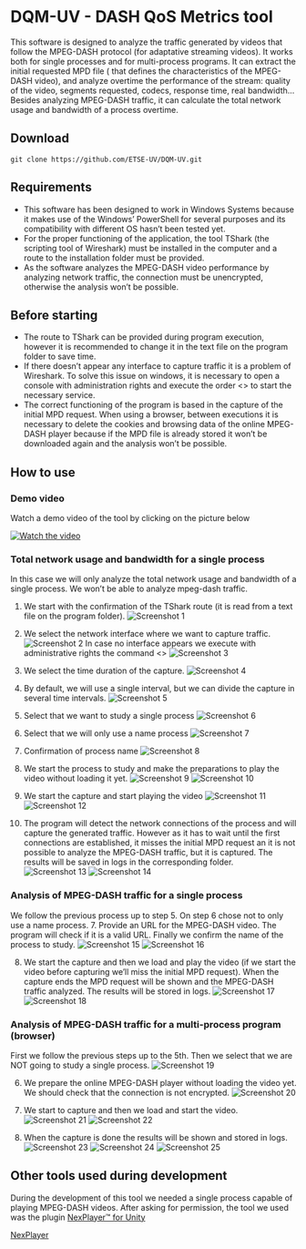 # DQM-UV - DASH QoS Metrics tool

This software is designed to analyze the traffic generated by videos that follow the MPEG-DASH protocol (for adaptative streaming videos). It works both for single processes and for multi-process programs. It can extract the initial requested MPD file ( that defines the characteristics of the MPEG-DASH video), and analyze overtime the performance of the stream: quality of the video, segments requested, codecs, response time, real bandwidth…
Besides analyzing MPEG-DASH traffic, it can calculate the total network usage and bandwidth of a process overtime.

## Download 
```
git clone https://github.com/ETSE-UV/DQM-UV.git
```

## Requirements
*	This software has been designed to work in Windows Systems because it makes use of the Windows’ PowerShell for several purposes and its compatibility with different OS hasn’t been tested yet. 
*	For the proper functioning of the application, the tool TShark (the scripting tool of Wireshark) must be installed in the computer and a route to the installation folder must be provided.
*	As the software analyzes the MPEG-DASH video performance by analyzing network traffic, the connection must be unencrypted, otherwise the analysis won’t be possible.

## Before starting
*	The route to TShark can be provided during program execution, however it is recommended to change it in the text file on the program folder to save time.
*	If there doesn’t appear any interface to capture traffic it is a problem of Wireshark. To solve this issue on windows, it is necessary to open a console with administration rights and execute the order <<sc start npcap>> to start the necessary service.
*	The correct functioning of the program is based in the capture of the initial MPD request. When using a browser, between executions it is necessary to delete the cookies and browsing data of the online MPEG-DASH player because if the MPD file is already stored it won’t be downloaded again and the analysis won’t be possible.


## How to use

### Demo video
Watch a demo video of the tool by clicking on the picture below

[![Watch the video](https://img.youtube.com/vi/rE4-iGGr30A/maxresdefault.jpg)](https://www.youtube.com/watch?v=rE4-iGGr30A)

### Total network usage and bandwidth for a single process
In this case we will only analyze the total network usage and bandwidth of a single process. We won’t be able to analyze mpeg-dash traffic.
1. We start with the confirmation of the TShark route (it is read from a text file on the program folder).
![Screenshot 1](https://raw.githubusercontent.com/ETSE-UV/DM-UV/master/Images/screenshot1.png)

2. We select the network interface where we want to capture traffic.
![Screenshot 2](https://raw.githubusercontent.com/ETSE-UV/DM-UV/master/Images/screenshot2.png)
In case no interface appears we execute with administrative rights the command <<sc start npcap>>
![Screenshot 3](https://raw.githubusercontent.com/ETSE-UV/DM-UV/master/Images/screenshot3.png)

3. We select the time duration of the capture.
![Screenshot 4](https://raw.githubusercontent.com/ETSE-UV/DM-UV/master/Images/screenshot4.png)

4. By default, we will use a single interval, but we can divide the capture in several time intervals.
![Screenshot 5](https://raw.githubusercontent.com/ETSE-UV/DM-UV/master/Images/screenshot5.png)

5. Select that we want to study a single process
![Screenshot 6](https://raw.githubusercontent.com/ETSE-UV/DM-UV/master/Images/screenshot6.png)

6. Select that we will only use a name process
![Screenshot 7](https://raw.githubusercontent.com/ETSE-UV/DM-UV/master/Images/screenshot7.png)
 
7. Confirmation of process name
![Screenshot 8](https://raw.githubusercontent.com/ETSE-UV/DM-UV/master/Images/screenshot8.png)
 
8. We start the process to study and make the preparations to play the video without loading it yet.
![Screenshot 9](https://raw.githubusercontent.com/ETSE-UV/DM-UV/master/Images/screenshot9.png)
![Screenshot 10](https://raw.githubusercontent.com/ETSE-UV/DM-UV/master/Images/screenshot10.png)
 
9. We start the capture and start playing the video
![Screenshot 11](https://raw.githubusercontent.com/ETSE-UV/DM-UV/master/Images/screenshot11.png)
![Screenshot 12](https://raw.githubusercontent.com/ETSE-UV/DM-UV/master/Images/screenshot12.png)

10. The program will detect the network connections of the process and will capture the generated traffic. However as it has to wait until the first connections are established, it misses the initial MPD request an it is not possible to analyze the MPEG-DASH traffic, but it is captured. The results will be saved in logs in the corresponding folder.
![Screenshot 13](https://raw.githubusercontent.com/ETSE-UV/DM-UV/master/Images/screenshot13.png)
![Screenshot 14](https://raw.githubusercontent.com/ETSE-UV/DM-UV/master/Images/screenshot14.png)
 
### Analysis of MPEG-DASH traffic for a single process
We follow the previous process up to step 5. On step 6 chose not to only use a name process.
7. Provide an URL for the MPEG-DASH video. The program will check if it is a valid URL. Finally we confirm the name of the process to study.
![Screenshot 15](https://raw.githubusercontent.com/ETSE-UV/DM-UV/master/Images/screenshot15.png)
![Screenshot 16](https://raw.githubusercontent.com/ETSE-UV/DM-UV/master/Images/screenshot16.png)

8. We start the capture and then we load and play the video (if we start the video before capturing we’ll miss the initial MPD request). When the capture ends the MPD request will be shown and the MPEG-DASH traffic analyzed. The results will be stored in logs.
![Screenshot 17](https://raw.githubusercontent.com/ETSE-UV/DM-UV/master/Images/screenshot17.png)
![Screenshot 18](https://raw.githubusercontent.com/ETSE-UV/DM-UV/master/Images/screenshot18.png)

### Analysis of MPEG-DASH traffic for a multi-process program (browser)
First we follow the previous steps up to the 5th. Then we select that we are NOT going to study a single process.
![Screenshot 19](https://raw.githubusercontent.com/ETSE-UV/DM-UV/master/Images/screenshot19.png)

6. We prepare the online MPEG-DASH player without loading the video yet. We should check that the connection is not encrypted.
![Screenshot 20](https://raw.githubusercontent.com/ETSE-UV/DM-UV/master/Images/screenshot20.png)

7. We start to capture and then we load and start the video.
![Screenshot 21](https://raw.githubusercontent.com/ETSE-UV/DM-UV/master/Images/screenshot21.png)
![Screenshot 22](https://raw.githubusercontent.com/ETSE-UV/DM-UV/master/Images/screenshot22.png)

8. When the  capture is done the results will be shown and stored in logs.
![Screenshot 23](https://raw.githubusercontent.com/ETSE-UV/DM-UV/master/Images/screenshot23.png)
![Screenshot 24](https://raw.githubusercontent.com/ETSE-UV/DM-UV/master/Images/screenshot24.png)
![Screenshot 25](https://raw.githubusercontent.com/ETSE-UV/DM-UV/master/Images/screenshot25.png)
 
## Other tools used during development
During the development of this tool we needed a single process capable of playing MPEG-DASH videos. After asking for permission, the tool we used was the plugin [NexPlayer™ for Unity](https://github.com/NexPlayer/NexPlayer_Unity_Plugin) 

[NexPlayer](https://www.nexplayersdk.com/)
